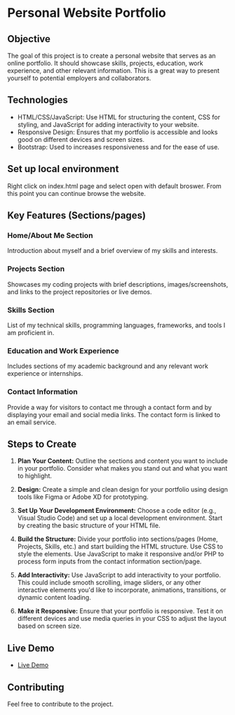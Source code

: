 # Personal Website Portfolio

## Objective

The goal of this project is to create a personal website that serves as an online portfolio. It should showcase skills, projects, education, work experience, and other relevant information. This is a great way to present yourself to potential employers and collaborators.

## Technologies

- HTML/CSS/JavaScript: Use HTML for structuring the content, CSS for styling, and JavaScript for adding interactivity to your website.
- Responsive Design: Ensures that my portfolio is accessible and looks good on different devices and screen sizes.
- Bootstrap: Used to increases responsiveness and for the ease of use.

## Set up local environment

Right click on index.html page and select open with default broswer. From this point you can continue browse the website.

## Key Features (Sections/pages)

### Home/About Me Section

Introduction about myself and a brief overview of my skills and interests.

### Projects Section

Showcases my coding projects with brief descriptions, images/screenshots, and links to the project repositories or live demos.

### Skills Section

List of my technical skills, programming languages, frameworks, and tools I am proficient in.

### Education and Work Experience

Includes sections of my academic background and any relevant work experience or internships.

### Contact Information

Provide a way for visitors to contact me through a contact form and by displaying your email and social media links. The contact form is linked to an email service.

## Steps to Create

1. **Plan Your Content:**
   Outline the sections and content you want to include in your portfolio. Consider what makes you stand out and what you want to highlight.

2. **Design:**
   Create a simple and clean design for your portfolio using design tools like Figma or Adobe XD for prototyping.

3. **Set Up Your Development Environment:**
   Choose a code editor (e.g., Visual Studio Code) and set up a local development environment. Start by creating the basic structure of your HTML file.

4. **Build the Structure:**
   Divide your portfolio into sections/pages (Home, Projects, Skills, etc.) and start building the HTML structure. Use CSS to style the elements. Use JavaScript to make it responsive and/or PHP to process form inputs from the contact information section/page.

5. **Add Interactivity:**
   Use JavaScript to add interactivity to your portfolio. This could include smooth scrolling, image sliders, or any other interactive elements you'd like to incorporate, animations, transitions, or dynamic content loading.

6. **Make it Responsive:**
   Ensure that your portfolio is responsive. Test it on different devices and use media queries in your CSS to adjust the layout based on screen size.

## Live Demo

- [Live Demo](https://liebenbekker.github.io/)

## Contributing

Feel free to contribute to the project.

